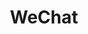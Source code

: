 ---
blog: http://blog.wechat.com/
facebook: https://www.facebook.com/wechatapp
github: https://github.com/tencent-wechat
guide: https://wechat.design/
logohandle: wechat
sort: wechat
title: WeChat
twitter: wechatapp
website: https://www.wechat.com/en/
wikipedia: https://en.wikipedia.org/wiki/WeChat
---